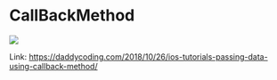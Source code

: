 # CallBackMethod

![](https://github.com/zhiyao92/CallBackMethod/blob/master/1.gif)


Link: https://daddycoding.com/2018/10/26/ios-tutorials-passing-data-using-callback-method/
